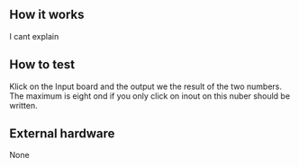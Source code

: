 <!---

This file is used to generate your project datasheet. Please fill in the information below and delete any unused
sections.

You can also include images in this folder and reference them in the markdown. Each image must be less than
512 kb in size, and the combined size of all images must be less than 1 MB.
-->

## How it works

 I cant explain 

## How to test

Klick on the Input board and the output we the result of the two numbers. The maximum is eight ond if you only click on inout on this nuber should be written.

## External hardware

None
